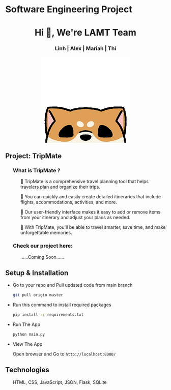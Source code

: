 # Software Engineering Project
<h1 align="center">Hi 👋, We're LAMT Team</h1>

<h3 align="center">Linh | Alex | Mariah | Thi</h3>

<p align="center"><img align="center" src="images/hi.gif"></p>
<h2 align="left">Project: TripMate</h2>
  <ul>
    <h3>What is TripMate ?</h3>
      <ul>
        <div>
	   <p> 🌱 TripMate is a comprehensive travel planning tool that helps travelers plan and organize their trips.</p>
	   <p> 🌱 You can quickly and easily create detailed itineraries that include flights, accommodations, activities, and more. 
	   <p> 🌱 Our user-friendly interface makes it easy to add or remove items from your itinerary and adjust your plans as needed. </p>
	   <p> 🌱 With TripMate, you'll be able to travel smarter, save time, and make unforgettable memories. </p>
        </div>
      </ul>
    <h3>Check our project here:</h3>
      <ul><p>......Coming Soon......</p></ul>
  </ul>
<h2 align="left">Setup & Installation</h2>
<ul>
  <li>Go to your repo and Pull updated code from main branch</li>  

```bash
git pull origin master
```
  <li>Run this command to install required packages</li>

```bash
pip install -r requirements.txt
```
  <li>Run The App</li>

```bash
python main.py
```
  <li>View The App</li>
	<p></p>
	
 Open browser and Go to `http://localhost:8000/` 	
</ul>
<h2 align="left">Technologies</h2>
  <ul>
    <div>
      <p>HTML, CSS, JavaScript, JSON, Flask, SQLite
    </div>
    
   
